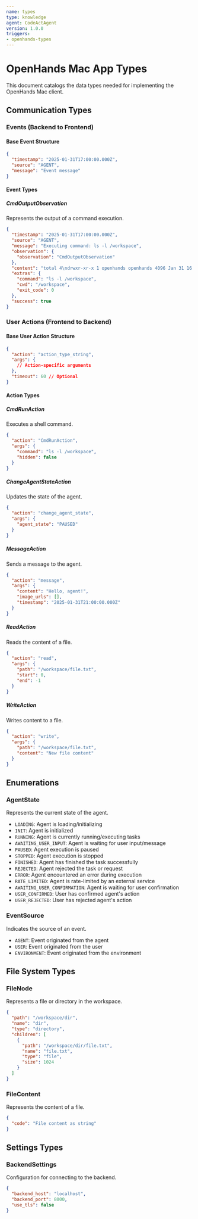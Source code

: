 ```yaml
---
name: types
type: knowledge
agent: CodeActAgent
version: 1.0.0
triggers:
- openhands-types
---
```


# OpenHands Mac App Types

This document catalogs the data types needed for implementing the OpenHands Mac client.

## Communication Types

### Events (Backend to Frontend)

#### Base Event Structure
```json
{
  "timestamp": "2025-01-31T17:00:00.000Z",
  "source": "AGENT",
  "message": "Event message"
}
```

#### Event Types

##### CmdOutputObservation
Represents the output of a command execution.

```json
{
  "timestamp": "2025-01-31T17:00:00.000Z",
  "source": "AGENT",
  "message": "Executing command: ls -l /workspace",
  "observation": {
    "observation": "CmdOutputObservation"
  },
  "content": "total 4\ndrwxr-xr-x 1 openhands openhands 4096 Jan 31 16:00 workspace",
  "extras": {
    "command": "ls -l /workspace",
    "cwd": "/workspace",
    "exit_code": 0
  },
  "success": true
}
```

### User Actions (Frontend to Backend)

#### Base User Action Structure
```json
{
  "action": "action_type_string",
  "args": {
    // Action-specific arguments
  },
  "timeout": 60 // Optional
}
```

#### Action Types

##### CmdRunAction
Executes a shell command.

```json
{
  "action": "CmdRunAction",
  "args": {
    "command": "ls -l /workspace",
    "hidden": false
  }
}
```

##### ChangeAgentStateAction
Updates the state of the agent.

```json
{
  "action": "change_agent_state",
  "args": {
    "agent_state": "PAUSED"
  }
}
```

##### MessageAction
Sends a message to the agent.

```json
{
  "action": "message",
  "args": {
    "content": "Hello, agent!",
    "image_urls": [],
    "timestamp": "2025-01-31T21:00:00.000Z"
  }
}
```

##### ReadAction
Reads the content of a file.

```json
{
  "action": "read",
  "args": {
    "path": "/workspace/file.txt",
    "start": 0,
    "end": -1
  }
}
```

##### WriteAction
Writes content to a file.

```json
{
  "action": "write",
  "args": {
    "path": "/workspace/file.txt",
    "content": "New file content"
  }
}
```

## Enumerations

### AgentState
Represents the current state of the agent.

- `LOADING`: Agent is loading/initializing
- `INIT`: Agent is initialized
- `RUNNING`: Agent is currently running/executing tasks
- `AWAITING_USER_INPUT`: Agent is waiting for user input/message
- `PAUSED`: Agent execution is paused
- `STOPPED`: Agent execution is stopped
- `FINISHED`: Agent has finished the task successfully
- `REJECTED`: Agent rejected the task or request
- `ERROR`: Agent encountered an error during execution
- `RATE_LIMITED`: Agent is rate-limited by an external service
- `AWAITING_USER_CONFIRMATION`: Agent is waiting for user confirmation
- `USER_CONFIRMED`: User has confirmed agent's action
- `USER_REJECTED`: User has rejected agent's action

### EventSource
Indicates the source of an event.

- `AGENT`: Event originated from the agent
- `USER`: Event originated from the user
- `ENVIRONMENT`: Event originated from the environment

## File System Types

### FileNode
Represents a file or directory in the workspace.

```json
{
  "path": "/workspace/dir",
  "name": "dir",
  "type": "directory",
  "children": [
    {
      "path": "/workspace/dir/file.txt",
      "name": "file.txt",
      "type": "file",
      "size": 1024
    }
  ]
}
```

### FileContent
Represents the content of a file.

```json
{
  "code": "File content as string"
}
```

## Settings Types

### BackendSettings
Configuration for connecting to the backend.

```json
{
  "backend_host": "localhost",
  "backend_port": 8000,
  "use_tls": false
}
```
